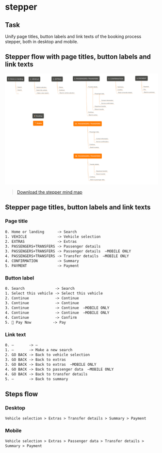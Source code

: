 # stepper

## Task

Unify page titles, button labels and link texts of the booking process stepper, both in desktop and mobile.

## Stepper flow with page titles, button labels and link texts

![Stepper flow](../../.gitbook/assets/stepper.png)

> [Download the stepper mind map](http://127.0.0.1:3000/pages/projects/cro2018/stepper.xmind)

## Stepper page titles, button labels and link texts

### Page title

```text
0. Home or landing      -> Search
1. VEHICLE              -> Vehicle selection
2. EXTRAS               -> Extras
3. PASSENGERS+TRANSFERS -> Passenger details
3. PASSENGERS+TRANSFERS -> Passenger details  —MOBILE ONLY
4. PASSENGERS+TRANSFERS -> Transfer details  —MOBILE ONLY
4. CONFIRMATION         -> Summary
5. PAYMENT              -> Payment
```

### Button label

```text
0. Search              -> Search
1. Select this vehicle -> Select this vehicle
2. Continue            -> Continue
3. Continue            -> Continue
3. Continue            -> Continue  —MOBILE ONLY
4. Continue            -> Continue  —MOBILE ONLY
4. Continue            -> Confirm
5. 🛒 Pay Now          -> Pay
```

### Link text

```text
0. —       -> —
1. —       -> Make a new search
2. GO BACK -> Back to vehicle selection
3. GO BACK -> Back to extras
3. GO BACK -> Back to extras  —MOBILE ONLY
4. GO BACK -> Back to passenger data  —MOBILE ONLY
4. GO BACK -> Back to transfer details
5. —       -> Back to summary
```

## Steps flow

### Desktop

```text
Vehicle selection > Extras > Transfer details > Summary > Payment
```

### Mobile

```text
Vehicle selection > Extras > Passenger data > Transfer details > Summary > Payment
```

